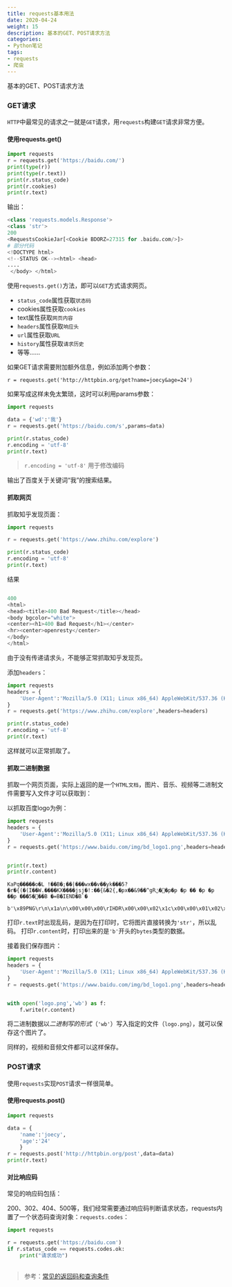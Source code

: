 ```yaml
---
title: requests基本用法
date: 2020-04-24
weight: 15
description: 基本的GET、POST请求方法 
categories:
- Python笔记
tags:
- requests
- 爬虫
---
```


基本的GET、POST请求方法 

### GET请求

`HTTP`中最常见的请求之一就是`GET`请求，用`requests`构建`GET`请求非常方便。

#### 使用requests.get()


```python
import requests
r = requests.get('https://baidu.com/')
print(type(r))
print(type(r.text))
print(r.status_code)
print(r.cookies)
print(r.text)
```
输出：


```python
<class 'requests.models.Response'>
<class 'str'>
200
<RequestsCookieJar[<Cookie BDORZ=27315 for .baidu.com/>]>
# 部分代码
<!DOCTYPE html>
<!--STATUS OK--><html> <head>
....
 </body> </html>
```
使用`requests.get()`方法，即可以`GET`方式请求网页。
- `status_code`属性获取`状态码`
- cookies属性获取`cookies`
- text属性获取`网页内容`
- `headers`属性获取`响应头`
- `url`属性获取`URL`
- `history`属性获取`请求历史`
- 等等......


如果GET请求需要附加额外信息，例如添加两个参数：

`r = requests.get('http://httpbin.org/get?name=joecy&age=24')`

如果写成这样未免太繁琐，这时可以利用params参数：

```python
import requests

data = {'wd':'我'}
r = requests.get('https://baidu.com/s',params=data)

print(r.status_code)
r.encoding = 'utf-8'
print(r.text)

```
> `r.encoding = 'utf-8'`  用于修改编码

输出了百度关于关键词“我”的搜索结果。


#### 抓取网页

抓取知乎发现页面：
```python
import requests

r = requests.get('https://www.zhihu.com/explore')

print(r.status_code)
r.encoding = 'utf-8'
print(r.text)
```



结果

```python

400
<html>
<head><title>400 Bad Request</title></head>
<body bgcolor="white">
<center><h1>400 Bad Request</h1></center>
<hr><center>openresty</center>
</body>
</html>
```
由于没有传递请求头，不能够正常抓取知乎发现页。

添加`headers`：


```python
import requests
headers = {
    'User-Agent':'Mozilla/5.0 (X11; Linux x86_64) AppleWebKit/537.36 (KHTML, like Gecko) Chrome/68.0.3440.75 Safari/537.36'
}
r = requests.get('https://www.zhihu.com/explore',headers=headers)

print(r.status_code)
r.encoding = 'utf-8'
print(r.text)

```
这样就可以正常抓取了。

#### 抓取二进制数据

抓取一个网页页面，实际上返回的是一个`HTML文档`，图片、音乐、视频等二进制文件需要写入文件才可以获取到：

以抓取百度logo为例：


```python
import requests
headers = {
    'User-Agent':'Mozilla/5.0 (X11; Linux x86_64) AppleWebKit/537.36 (KHTML, like Gecko) Chrome/68.0.3440.75 Safari/537.36'
}
r = requests.get('https://www.baidu.com/img/bd_logo1.png',headers=headers)


print(r.text)
print(r.content)

```


```
KaPq�����o�L !��B�;��|���wx��v��yk���5?�r�{(�(I��W.����KX����jsj�!:��{&�2{,�px��&9��^gRݩ�΍�p�p �p �� �p �p ��p ���5���B �=B�IEND�B`�

b'\x89PNG\r\n\x1a\n\x00\x00\x00\rIHDR\x00\x00\x02\x1c\x00\x00\x01\x02\x08\x03\x00\x00\x00\x82\x14\xfe8\
```

打印`r.text`时出现乱码，是因为在打印时，它将图片直接转换为`'str'`，所以乱码。
打印`r.content`时，打印出来的是`'b'`开头的`bytes`类型的数据。

接着我们保存图片：


```python
import requests
headers = {
    'User-Agent':'Mozilla/5.0 (X11; Linux x86_64) AppleWebKit/537.36 (KHTML, like Gecko) Chrome/68.0.3440.75 Safari/537.36'
}
r = requests.get('https://www.baidu.com/img/bd_logo1.png',headers=headers)


with open('logo.png','wb') as f:
    f.write(r.content)

```
将二进制数据以*二进制写的形式*（`'wb'`）写入指定的文件（`logo.png`），就可以保存这个图片了。

同样的，视频和音频文件都可以这样保存。

### POST请求



使用`requests`实现`POST`请求一样很简单。

#### 使用requests.post()


```python
import requests

data = {
    'name':'joecy',
    'age':'24'
    }
r = requests.post('http://httpbin.org/post',data=data)
print(r.text)

```

#### 对比响应码

常见的响应码包括：

200、302、404、500等，我们经常需要通过响应码判断请求状态，requests内置了一个状态码查询对象：`requests.codes`：


```python
import requests

r = requests.get('https://baidu.com')
if r.status_code == requests.codes.ok:
    print("请求成功")
    
```
> 参考：[常见的返回码和查询条件](https://#/)




